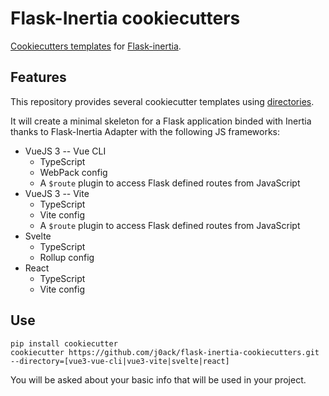 # Flask-Inertia cookiecutters

[Cookiecutters templates](https://github.com/cookiecutter/cookiecutter)
for [Flask-inertia](https://github.com/j0ack/flask-inertia).

## Features

This repository provides several cookiecutter templates using [directories](https://cookiecutter.readthedocs.io/en/2.0.2/advanced/directories.html).

It will create a minimal skeleton for a Flask application binded with Inertia
thanks to Flask-Inertia Adapter with the following JS frameworks:

* VueJS 3 -- Vue CLI
  - TypeScript
  - WebPack config
  - A `$route` plugin to access Flask defined routes from JavaScript
* VueJS 3 -- Vite
  - TypeScript
  - Vite config
  - A `$route` plugin to access Flask defined routes from JavaScript
* Svelte
  - TypeScript
  - Rollup config
* React
  - TypeScript
  - Vite config
## Use

```
pip install cookiecutter
cookiecutter https://github.com/j0ack/flask-inertia-cookiecutters.git --directory=[vue3-vue-cli|vue3-vite|svelte|react]
```

You will be asked about your basic info that will be used in your project.
